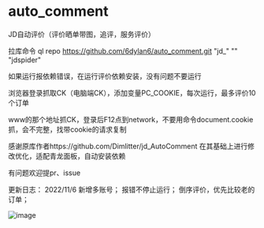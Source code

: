 # auto_comment
JD自动评价（评价晒单带图，追评，服务评价）

拉库命令 ql repo https://github.com/6dylan6/auto_comment.git "jd_" "" "jdspider"

如果运行报依赖错误，在运行评价依赖安装，没有问题不要运行

浏览器登录抓取CK（电脑端CK），添加变量PC_COOKIE，每次运行，最多评价10个订单

www的那个地址抓CK，登录后F12点到network，不要用命令document.cookie抓，会不完整，找带cookie的请求复制

感谢原库作者https://github.com/Dimlitter/jd_AutoComment  在其基础上进行修改优化，适配青龙面板，自动安装依赖

有问题欢迎提pr、issue

更新日志：
2022/11/6
新增多账号；
报错不停止运行；
倒序评价，优先比较老的订单；

![image](https://i.postimg.cc/NG6g4pHf/1.jpg)